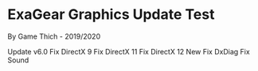 # ExaGear Graphics Update Test

By Game Thich - 2019/2020

Update v6.0
Fix DirectX 9
Fix DirectX 11
Fix DirectX 12 New
Fix DxDiag
Fix Sound
